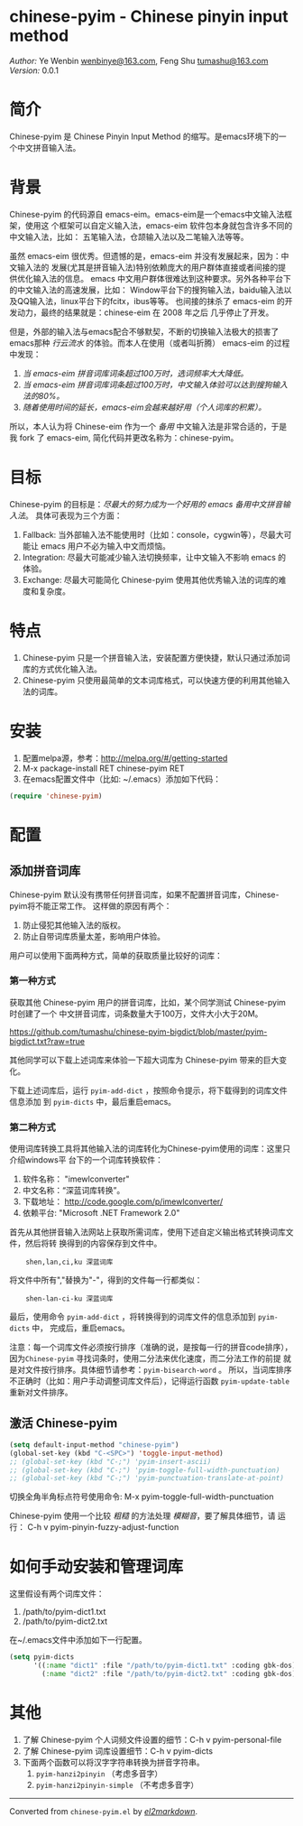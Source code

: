 # chinese-pyim - Chinese pinyin input method

*Author:* Ye Wenbin <wenbinye@163.com>, Feng Shu <tumashu@163.com><br>
*Version:* 0.0.1<br>

# 简介 #
Chinese-pyim 是 Chinese Pinyin Input Method 的缩写。是emacs环境下的一个中文拼音输入法。

# 背景 #
Chinese-pyim 的代码源自 emacs-eim。emacs-eim是一个emacs中文输入法框架，使用这
个框架可以自定义输入法，emacs-eim 软件包本身就包含许多不同的中文输入法，比如：
五笔输入法，仓颉输入法以及二笔输入法等等。

虽然 emacs-eim 很优秀。但遗憾的是，emacs-eim 并没有发展起来，因为：中文输入法的
发展(尤其是拼音输入法)特别依赖庞大的用户群体直接或者间接的提供优化输入法的信息。
emacs 中文用户群体很难达到这种要求。另外各种平台下的中文输入法的高速发展，比如：
Window平台下的搜狗输入法，baidu输入法以及QQ输入法，linux平台下的fcitx，ibus等等。
也间接的抹杀了 emacs-eim 的开发动力，最终的结果就是：chinese-eim 在 2008 年之后
几乎停止了开发。

但是，外部的输入法与emacs配合不够默契，不断的切换输入法极大的损害了emacs那种
*行云流水* 的体验。而本人在使用（或者叫折腾） emacs-eim 的过程中发现：

1. *当 emacs-eim 拼音词库词条超过100万时，选词频率大大降低。*
2. *当 emacs-eim 拼音词库词条超过100万时，中文输入体验可以达到搜狗输入法的80%。*
3. *随着使用时间的延长，emacs-eim会越来越好用（个人词库的积累）。*

所以，本人认为将 Chinese-eim 作为一个 *备用* 中文输入法是非常合适的，于是我 fork 了
emacs-eim, 简化代码并更改名称为：chinese-pyim。

# 目标 #
Chinese-pyim 的目标是：*尽最大的努力成为一个好用的 emacs 备用中文拼音输入法*。
具体可表现为三个方面：

1. Fallback:     当外部输入法不能使用时（比如：console，cygwin等），尽最大可能让 emacs 用户不必为输入中文而烦恼。
2. Integration:  尽最大可能减少输入法切换频率，让中文输入不影响 emacs 的体验。
3. Exchange:     尽最大可能简化 Chinese-pyim 使用其他优秀输入法的词库的难度和复杂度。

# 特点 #
1. Chinese-pyim 只是一个拼音输入法，安装配置方便快捷，默认只通过添加词库的方式优化输入法。
2. Chinese-pyim 只使用最简单的文本词库格式，可以快速方便的利用其他输入法的词库。

# 安装 #
1. 配置melpa源，参考：http://melpa.org/#/getting-started
2. M-x package-install RET chinese-pyim RET
3. 在emacs配置文件中（比如: ~/.emacs）添加如下代码：

```lisp
(require 'chinese-pyim)
```
# 配置 #

## 添加拼音词库 ##
Chinese-pyim 默认没有携带任何拼音词库，如果不配置拼音词库，Chinese-pyim将不能正常工作。
这样做的原因有两个：

1. 防止侵犯其他输入法的版权。
2. 防止自带词库质量太差，影响用户体验。

用户可以使用下面两种方式，简单的获取质量比较好的词库：

### 第一种方式 ###

获取其他 Chinese-pyim 用户的拼音词库，比如，某个同学测试 Chinese-pyim 时创建了一个
中文拼音词库，词条数量大于100万，文件大小大于20M。

https://github.com/tumashu/chinese-pyim-bigdict/blob/master/pyim-bigdict.txt?raw=true

其他同学可以下载上述词库来体验一下超大词库为 Chinese-pyim 带来的巨大变化。

下载上述词库后，运行 `pyim-add-dict` ，按照命令提示，将下载得到的词库文件信息添加
到 `pyim-dicts` 中，最后重启emacs。

### 第二种方式 ###

使用词库转换工具将其他输入法的词库转化为Chinese-pyim使用的词库：这里只介绍windows平
台下的一个词库转换软件：

1. 软件名称： "imewlconverter"
2. 中文名称：“深蓝词库转换”。
3. 下载地址： http://code.google.com/p/imewlconverter/
4. 依赖平台:  "Microsoft .NET Framework 2.0"

首先从其他拼音输入法网站上获取所需词库，使用下述自定义输出格式转换词库文件，然后将转
换得到的内容保存到文件中。

        shen,lan,ci,ku 深蓝词库

将文件中所有","替换为"-"，得到的文件每一行都类似：

        shen-lan-ci-ku 深蓝词库

最后，使用命令 `pyim-add-dict` ，将转换得到的词库文件的信息添加到 `pyim-dicts` 中，
完成后，重启emacs。

注意：每一个词库文件必须按行排序（准确的说，是按每一行的拼音code排序），
因为`Chinese-pyim` 寻找词条时，使用二分法来优化速度，而二分法工作的前提
就是对文件按行排序。具体细节请参考：`pyim-bisearch-word` 。
所以，当词库排序不正确时（比如：用户手动调整词库文件后），记得运行函数
`pyim-update-table` 重新对文件排序。

## 激活 Chinese-pyim ##

```lisp
(setq default-input-method "chinese-pyim")
(global-set-key (kbd "C-<SPC>") 'toggle-input-method)
;; (global-set-key (kbd "C-;") 'pyim-insert-ascii)
;; (global-set-key (kbd "C-;") 'pyim-toggle-full-width-punctuation)
;; (global-set-key (kbd "C-;") 'pyim-punctuation-translate-at-point)

```
切换全角半角标点符号使用命令: M-x pyim-toggle-full-width-punctuation

Chinese-pyim 使用一个比较 *粗糙* 的方法处理 *模糊音*，要了解具体细节，请
运行： C-h v pyim-pinyin-fuzzy-adjust-function

# 如何手动安装和管理词库 #
这里假设有两个词库文件：

1. /path/to/pyim-dict1.txt
2. /path/to/pyim-dict2.txt

在~/.emacs文件中添加如下一行配置。

```lisp
(setq pyim-dicts
      '((:name "dict1" :file "/path/to/pyim-dict1.txt" :coding gbk-dos)
        (:name "dict2" :file "/path/to/pyim-dict2.txt" :coding gbk-dos)))
```

# 其他 #

1. 了解 Chinese-pyim 个人词频文件设置的细节：C-h v pyim-personal-file
2. 了解 Chinese-pyim 词库设置细节：C-h v pyim-dicts
3. 下面两个函数可以将汉字字符串转换为拼音字符串。
   1. `pyim-hanzi2pinyin` （考虑多音字）
   2. `pyim-hanzi2pinyin-simple`  （不考虑多音字）



---
Converted from `chinese-pyim.el` by [*el2markdown*](https://github.com/Lindydancer/el2markdown).
